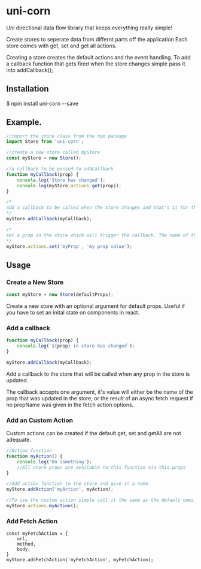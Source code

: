 # uni-corn
Uni directional data flow library that keeps everything really simple!

Create stores to seperate data from differnt parts off the application
Each store comes with get, set and get all actions.

Creating a store creates the default actions and the event handling. To add a callback function that gets fired when the store changes simple pass it into addCallback();

## Installation
$ npm install uni-corn --save

## Example.

```javascript
//import the store class from the npm package
import Store from 'uni-corn';

//create a new store called myStore
const myStore = new Store();

//a callback to be passed to addCallback
function myCallback(prop) {
    console.log('Store has changed');
    console.log(myStore.actions.get(prop));
}

/*
add a callback to be called when the store changes and that's it for the basic setup. uni-corn will now work storing props and tiggering callbacks on store changes.
*/
myStore.addCallback(myCallback);

/*
set a prop in the store which will trigger the callback. The name of the prop that was changed gets passed into the callback as it's first argument
*/
myStore.actions.set('myProp', 'my prop value');
```

## Usage

### Create a New Store

```javascript
const myStore = new Store(defaultProps);
```

Create a new store with an optional argument for default props. Useful if 
you have to set an inital state on components in react.

### Add a callback
```javascript
function myCallback(prop) {
    console.log(`${prop} in store has changed`);
}

myStore.addCallback(myCallback);
```

Add a callback to the store that will be called when any prop in the store is updated. 

The callback accepts one argument, it's value will either be the name of the prop that was updated in the store, or the result of an async fetch request if no propName was given in the fetch action options.

### Add an Custom Action
Custom actions can be created if the default get, set and getAll are not adequate. 
```javascript
//Action function
function myAction() {
    console.log('Do something');
    //All store props are available to this function via this.props
}

//Add action function to the store and give it a name.
myStore.addAction('myAction', myAction);

//To use the custom action simple call it the same as the default ones.
myStore.actions.myAction();
```

### Add Fetch Action
```
const myFetchAction = {
    url,
    method,
    body,
}
myStore.addFetchAction('myFetchAction', myFetchAction);
```


